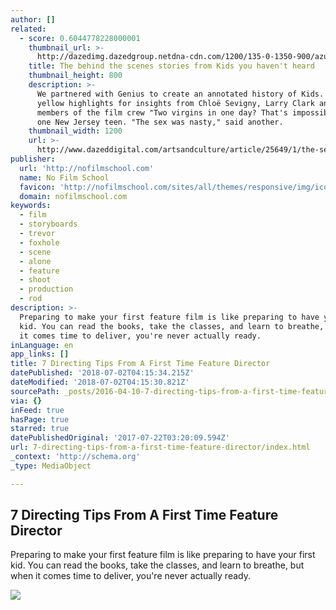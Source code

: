 ```yaml
---
author: []
related:
  - score: 0.6044778228000001
    thumbnail_url: >-
      http://dazedimg.dazedgroup.netdna-cdn.com/1200/135-0-1350-900/azure/dazed-prod/1130/1/1131516.jpg
    title: The behind the scenes stories from Kids you haven't heard
    thumbnail_height: 800
    description: >-
      We partnered with Genius to create an annotated history of Kids. Click the
      yellow highlights for insights from Chloë Sevigny, Larry Clark and key
      members of the film crew "Two virgins in one day? That's impossible," said
      one New Jersey teen. "The sex was nasty," said another.
    thumbnail_width: 1200
    url: >-
      http://www.dazeddigital.com/artsandculture/article/25649/1/the-secret-history-of-kids
publisher:
  url: 'http://nofilmschool.com'
  name: No Film School
  favicon: 'http://nofilmschool.com/sites/all/themes/responsive/img/icons/favicon.ico'
  domain: nofilmschool.com
keywords:
  - film
  - storyboards
  - trevor
  - foxhole
  - scene
  - alone
  - feature
  - shoot
  - production
  - rod
description: >-
  Preparing to make your first feature film is like preparing to have your first
  kid. You can read the books, take the classes, and learn to breathe, but when
  it comes time to deliver, you're never actually ready.
inLanguage: en
app_links: []
title: 7 Directing Tips From A First Time Feature Director
datePublished: '2018-07-02T04:15:34.215Z'
dateModified: '2018-07-02T04:15:30.821Z'
sourcePath: _posts/2016-04-10-7-directing-tips-from-a-first-time-feature-director.md
via: {}
inFeed: true
hasPage: true
starred: true
datePublishedOriginal: '2017-07-22T03:20:09.594Z'
url: 7-directing-tips-from-a-first-time-feature-director/index.html
_context: 'http://schema.org'
_type: MediaObject

---
```

<article style=""><h1>7 Directing Tips From A First Time Feature Director</h1><p>Preparing to make your first feature film is like preparing to have your first kid. You can read the books, take the classes, and learn to breathe, but when it comes time to deliver, you're never actually ready.</p><img src="http://nofilmschool.com/sites/default/files/styles/facebook/public/img_8548.jpg?itok=QjszLQET" /></article>